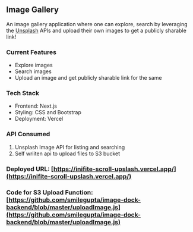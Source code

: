 ## Image Gallery

An image gallery application where one can explore, search by leveraging the [Unsplash](https://unsplash.com/) APIs and upload their own images to get a publicly sharable link!

### Current Features
- Explore images
- Search images
- Upload an image and get publicly sharable link for the same

### Tech Stack
- Frontend: Next.js
- Styling: CSS and Bootstrap
- Deployment: Vercel

### API Consumed
1) Unsplash Image API for listing and searching
2) Self wriiten api to upload files to S3 bucket

### Deployed URL: [https://inifite-scroll-upslash.vercel.app/](https://inifite-scroll-upslash.vercel.app/)

### Code for S3 Upload Function: [https://github.com/smilegupta/image-dock-backend/blob/master/uploadImage.js](https://github.com/smilegupta/image-dock-backend/blob/master/uploadImage.js)
